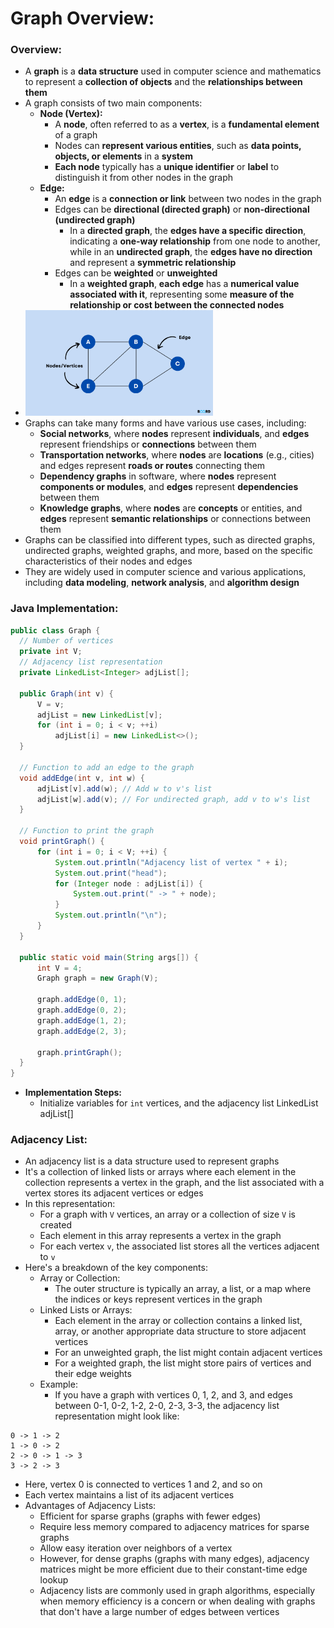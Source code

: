 # Graph Overview:

### Overview:
* A **graph** is a **data structure** used in computer science and mathematics to represent a **collection of objects** 
  and the **relationships between them**
* A graph consists of two main components:
  * **Node (Vertex):**
    * A **node**, often referred to as a **vertex**, is a **fundamental element** of a graph
    * Nodes can **represent various entities**, such as **data points, objects, or elements** in a **system**
    * **Each node** typically has a **unique identifier** or **label** to distinguish it from other nodes in the graph
  * **Edge:**
    * An **edge** is a **connection or link** between two nodes in the graph
    * Edges can be **directional (directed graph)** or **non-directional (undirected graph)**
      * In a **directed graph**, the **edges have a specific direction**, indicating a **one-way relationship** from one 
        node to another, while in an **undirected graph**, the **edges have no direction** and represent a 
        **symmetric relationship**
    * Edges can be **weighted** or **unweighted**
      * In a **weighted graph**, **each edge** has a **numerical value associated with it**, representing some **measure 
        of the relationship or cost between the connected nodes**
* <img src="images/Graph_Diagram.png" width="300">
* Graphs can take many forms and have various use cases, including:
  * **Social networks**, where **nodes** represent **individuals**, and **edges** represent friendships or 
    **connections** between them
  * **Transportation networks**, where **nodes** are **locations** (e.g., cities) and edges represent **roads or 
    routes** connecting them
  * **Dependency graphs** in software, where **nodes** represent **components or modules**, and **edges** represent 
    **dependencies** between them
  * **Knowledge graphs**, where **nodes** are **concepts** or entities, and **edges** represent **semantic relationships** 
    or connections between them
* Graphs can be classified into different types, such as directed graphs, undirected graphs, weighted graphs, and 
  more, based on the specific characteristics of their nodes and edges
* They are widely used in computer science and various applications, including **data modeling**, **network analysis**, 
  and **algorithm design**

### Java Implementation:
```java
public class Graph {
  // Number of vertices
  private int V;
  // Adjacency list representation
  private LinkedList<Integer> adjList[]; 

  public Graph(int v) {
      V = v;
      adjList = new LinkedList[v];
      for (int i = 0; i < v; ++i)
          adjList[i] = new LinkedList<>();
  }

  // Function to add an edge to the graph
  void addEdge(int v, int w) {
      adjList[v].add(w); // Add w to v's list
      adjList[w].add(v); // For undirected graph, add v to w's list
  }

  // Function to print the graph
  void printGraph() {
      for (int i = 0; i < V; ++i) {
          System.out.println("Adjacency list of vertex " + i);
          System.out.print("head");
          for (Integer node : adjList[i]) {
              System.out.print(" -> " + node);
          }
          System.out.println("\n");
      }
  }

  public static void main(String args[]) {
      int V = 4;
      Graph graph = new Graph(V);

      graph.addEdge(0, 1);
      graph.addEdge(0, 2);
      graph.addEdge(1, 2);
      graph.addEdge(2, 3);

      graph.printGraph();
  }
}
```
* **Implementation Steps:**
  * Initialize variables for `int` vertices, and the adjacency list LinkedList<Integer> adjList[]

### Adjacency List:
* An adjacency list is a data structure used to represent graphs
* It's a collection of linked lists or arrays where each element in the collection represents a vertex in the graph, 
  and the list associated with a vertex stores its adjacent vertices or edges
* In this representation:
  * For a graph with `V` vertices, an array or a collection of size `V` is created
  * Each element in this array represents a vertex in the graph
  * For each vertex `v`, the associated list stores all the vertices adjacent to `v`
* Here's a breakdown of the key components:
  * Array or Collection:
    * The outer structure is typically an array, a list, or a map where the indices or keys represent vertices in the 
      graph
  * Linked Lists or Arrays:
    * Each element in the array or collection contains a linked list, array, or another appropriate data structure to 
      store adjacent vertices
    * For an unweighted graph, the list might contain adjacent vertices
    * For a weighted graph, the list might store pairs of vertices and their edge weights
  * Example:
    * If you have a graph with vertices 0, 1, 2, and 3, and edges between 0-1, 0-2, 1-2, 2-0, 2-3, 3-3, the adjacency 
      list representation might look like:
```
0 -> 1 -> 2
1 -> 0 -> 2
2 -> 0 -> 1 -> 3
3 -> 2 -> 3
```
* Here, vertex 0 is connected to vertices 1 and 2, and so on
* Each vertex maintains a list of its adjacent vertices
* Advantages of Adjacency Lists:
  * Efficient for sparse graphs (graphs with fewer edges)
  * Require less memory compared to adjacency matrices for sparse graphs
  * Allow easy iteration over neighbors of a vertex
  * However, for dense graphs (graphs with many edges), adjacency matrices might be more efficient due to their 
    constant-time edge lookup
  * Adjacency lists are commonly used in graph algorithms, especially when memory efficiency is a concern or when 
    dealing with graphs that don't have a large number of edges between vertices